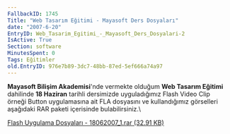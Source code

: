 ```yaml
---
FallbackID: 1745
Title: "Web Tasarım Eğitimi - Mayasoft Ders Dosyaları"
date: "2007-6-20"
EntryID: Web_Tasarim_Egitimi_-_Mayasoft_Ders_Dosyalari-2
IsActive: True
Section: software
MinutesSpent: 0
Tags: Eğitimler
old.EntryID: 976e7b89-3dc7-48bb-87ed-5ef666a74a97
---
```

**Mayasoft Bilişim Akademisi**'nde vermekte olduğum **Web Tasarım
Eğitimi** dahilinde **18 Haziran** tarihli dersimizde uyguladığımız
Flash Video Clip örneği Button uygulamasına ait FLA dosyasını ve
kullandığımız görselleri aşağıdaki RAR paketi içerisinde
bulabilirsiniz.\

[Flash Uygulama Dosyaları - 18062007\_1.rar (32.91
KB)](media/Web_Tasarim_Egitimi_-_Mayasoft_Ders_Dosyalari-2/18062007_1.rar)


